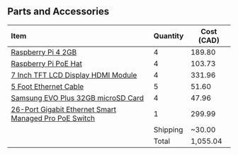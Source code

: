 ## Parts and Accessories

| Item      | Quantity | Cost (CAD)|
| :----------- | ----------- | ----------- |
| [Raspberry Pi 4 2GB](https://www.canakit.com/raspberry-pi-4-2gb.html)       | 4       | 189.80 |
| [Raspberry Pi PoE Hat](https://www.buyapi.ca/product/raspberry-pi-poe-hat/?src=raspberrypi)       | 4       | 103.73 |
| [7 Inch TFT LCD Display HDMI Module](https://www.amazon.ca/Longruner-Raspberry-Pi-Touch-Screen-1024x600-Raspberry-Protective/dp/B07RZZW8W1/ref=sr_1_13?dchild=1&keywords=inch+display+raspberry&qid=1624847025&sr=8-13)   | 4        | 331.96 |
| [5 Foot Ethernet Cable](https://www.amazon.ca/Longruner-Raspberry-Pi-Touch-Screen-1024x600-Raspberry-Protective/dp/B07RZZW8W1/ref=sr_1_13?dchild=1&keywords=inch+display+raspberry&qid=1624847025&sr=8-13)   | 5        | 51.60 |
| [Samsung EVO Plus 32GB microSD Card](https://www.amazon.ca/gp/product/B073JYVKNX/ref=ppx_yo_dt_b_asin_title_o04_s00?ie=UTF8&psc=1)   | 4        | 47.96 |
| [26-Port Gigabit Ethernet Smart Managed Pro PoE Switch](https://www.amazon.ca/TRENDnet-Unmanaged-Switching-Capacity-TE-GP102/dp/B08VVWHJJH/ref=sr_1_7?dchild=1&keywords=network+switch+10+port+poe&qid=1624846104&sr=8-7)   | 1        | 299.99 |
|    |  Shipping    | ~30.00 |   
|    |  Total    | 1,055.04 |    
